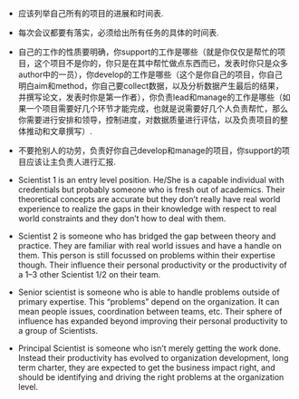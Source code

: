 * 应该列举自己所有的项目的进展和时间表.
* 每次会议都要有落实，必须给出所有任务的具体的时间表.
* 自己的工作的性质要明确，你support的工作是哪些（就是你仅仅是帮忙的项目，这个项目不是你的，你只是在其中帮忙做点东西而已，发表时你只是众多author中的一员），你develop的工作是哪些（这个是你自己的项目，你自己明白aim和method，你自己要collect数据，以及分析数据产生最后的结果，并撰写论文，发表时你是第一作者），你负责lead和manage的工作是哪些（如果一个项目需要好几个环节才能完成，也就是说需要好几个人负责帮忙，那么你需要进行安排和领导，控制进度，对数据质量进行评估，以及负责项目的整体推动和文章撰写）.
* 不要抢别人的功劳，负责好你自己develop和manage的项目，你support的项目应该让主负责人进行汇报.

* Scientist 1 is an entry level position. He/She is a capable individual with credentials but probably someone who is fresh out of academics. Their theoretical concepts are accurate but they don’t really have real world experience to realize the gaps in their knowledge with respect to real world constraints and they don’t how to deal with them.

* Scientist 2 is someone who has bridged the gap between theory and practice. They are familiar with real world issues and have a handle on them. This person is still focussed on problems within their expertise though. Their influence their personal productivity or the productivity of a 1–3 other Scientist 1/2 on their team.

* Senior scientist is someone who is able to handle problems outside of primary expertise. This “problems” depend on the organization. It can mean people issues, coordination between teams, etc. Their sphere of influence has expanded beyond improving their personal productivity to a group of Scientists.

* Principal Scientist is someone who isn’t merely getting the work done. Instead their productivity has evolved to organization development, long term charter, they are expected to get the business impact right, and should be identifying and driving the right problems at the organization level.
